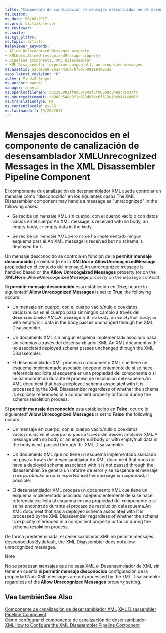 ```yaml
---
title: "Componente de canalización de mensajes desconocidos en el desensamblador XML | Documentos de Microsoft"
ms.custom: 
ms.date: 06/08/2017
ms.prod: biztalk-server
ms.reviewer: 
ms.suite: 
ms.tgt_pltfrm: 
ms.topic: article
helpviewer_keywords:
- Allow Unrecognized Messages property
- XMLNorm.AllowUnrecognizedMessage property
- pipeline components, XML Disassembler
- XML Disassembler [pipeline component], unrecognized messages
ms.assetid: 5a6be3a8-0bac-426a-bf0b-5091191091de
caps.latest.revision: "6"
author: MandiOhlinger
ms.author: mandia
manager: anneta
ms.openlocfilehash: d82396002ff9d35484af5f0000dc3468c8ad37fb
ms.sourcegitcommit: cb908c540d8f1a692d01dc8f313e16cb4b4e696d
ms.translationtype: MT
ms.contentlocale: es-ES
ms.lasthandoff: 09/20/2017
---
```

# <a name="unrecognized-messages-in-the-xml-disassembler-pipeline-component"></a><span data-ttu-id="f20dd-102">Mensajes desconocidos en el componente de canalización de desensamblador XML</span><span class="sxs-lookup"><span data-stu-id="f20dd-102">Unrecognized Messages in the XML Disassembler Pipeline Component</span></span>
<span data-ttu-id="f20dd-103">El componente de canalización de desensamblador XML puede controlar un mensaje como "desconocido" en los siguientes casos:</span><span class="sxs-lookup"><span data-stu-id="f20dd-103">The XML Disassembler component may handle a message as "unrecognized" in the following cases:</span></span>  
  
-   <span data-ttu-id="f20dd-104">Se recibe un mensaje XML sin cuerpo, con el cuerpo vacío o con datos vacíos en el cuerpo.</span><span class="sxs-lookup"><span data-stu-id="f20dd-104">An XML message is received with no body, an empty body, or empty data in the body.</span></span>  
  
-   <span data-ttu-id="f20dd-105">Se recibe un mensaje XML pero no se ha implementado ningún esquema para él.</span><span class="sxs-lookup"><span data-stu-id="f20dd-105">An XML message is received but no schema is deployed for it.</span></span>  
  
 <span data-ttu-id="f20dd-106">Un mensaje desconocido se controla en función de la **permitir mensaje desconocido** propiedad (o en la **XMLNorm.AllowUnrecognizedMessage** propiedad en el contexto del mensaje).</span><span class="sxs-lookup"><span data-stu-id="f20dd-106">An unrecognized message is handled based on the **Allow Unrecognized Messages** property (or on the **XMLNorm.AllowUnrecognizedMessage** property on the message context).</span></span>  
  
 <span data-ttu-id="f20dd-107">Si **permitir mensaje desconocido** está establecido en **True**, ocurre lo siguiente:</span><span class="sxs-lookup"><span data-stu-id="f20dd-107">If **Allow Unrecognized Messages** is set to **True**, the following occurs:</span></span>  
  
-   <span data-ttu-id="f20dd-108">Un mensaje sin cuerpo, con el cuerpo vacío/nulo o con datos vacíos/nulos en el cuerpo pasa sin ningún cambio a través del desensamblador XML.</span><span class="sxs-lookup"><span data-stu-id="f20dd-108">A message with no body, an empty/null body, or with empty/null data in the body passes unchanged through the XML Disassembler.</span></span>  
  
-   <span data-ttu-id="f20dd-109">Un documento XML sin ningún esquema implementado asociado pasa sin cambios a través del desensamblador XML.</span><span class="sxs-lookup"><span data-stu-id="f20dd-109">An XML document with no associated deployed schema passes unchanged through the XML Disassembler.</span></span>  
  
-   <span data-ttu-id="f20dd-110">El desensamblador XML procesa un documento XML que tiene un esquema implementado asociado independientemente de si se hace referencia explícita al esquema en una propiedad del componente o si se ha encontrado durante el proceso de resolución del esquema.</span><span class="sxs-lookup"><span data-stu-id="f20dd-110">An XML document that has a deployed schema associated with it is processed by the XML Disassembler regardless of whether the schema is explicitly referenced in a component property or found during the schema resolution process.</span></span>  
  
 <span data-ttu-id="f20dd-111">Si **permitir mensaje desconocido** está establecido en **False**, ocurre lo siguiente:</span><span class="sxs-lookup"><span data-stu-id="f20dd-111">If **Allow Unrecognized Messages** is set to **False**, the following occurs:</span></span>  
  
-   <span data-ttu-id="f20dd-112">Un mensaje sin cuerpo, con el cuerpo vacío/nulo o con datos vacíos/nulos en el cuerpo no pasa a través del desensamblador XML.</span><span class="sxs-lookup"><span data-stu-id="f20dd-112">A message with no body or an empty/null body or with empty/null data in the body is not passed through the XML Disassembler.</span></span>  
  
-   <span data-ttu-id="f20dd-113">Un documento XML que no tiene un esquema implementado asociado no pasa a través del desensamblador.</span><span class="sxs-lookup"><span data-stu-id="f20dd-113">An XML document that does not have a deployed schema associated with it is not passed through the disassembler.</span></span> <span data-ttu-id="f20dd-114">Se genera un informe de error y se suspende el mensaje si es posible.</span><span class="sxs-lookup"><span data-stu-id="f20dd-114">An error is reported and the message is suspended, if possible.</span></span>  
  
-   <span data-ttu-id="f20dd-115">El desensamblador XML procesa un documento XML que tiene un esquema implementado asociado independientemente de si se hace referencia explícita al esquema en una propiedad del componente o si se ha encontrado durante el proceso de resolución del esquema.</span><span class="sxs-lookup"><span data-stu-id="f20dd-115">An XML document that has a deployed schema associated with it is processed by the XML Disassembler regardless of whether the schema is explicitly referenced in a component property or found during the schema resolution process.</span></span>  
  
 <span data-ttu-id="f20dd-116">De forma predeterminada, el desensamblador XML no permite mensajes desconocidos.</span><span class="sxs-lookup"><span data-stu-id="f20dd-116">By default, the XML Disassembler does not allow unrecognized messages.</span></span>  
  
> [!NOTE]
>  <span data-ttu-id="f20dd-117">No se procesan mensajes que no sean XML el Desensamblador de XML sin tener en cuenta el **permitir mensaje desconocido** configuración de la propiedad.</span><span class="sxs-lookup"><span data-stu-id="f20dd-117">Non-XML messages are not processed by the XML Disassembler regardless of the **Allow Unrecognized Messages** property setting.</span></span>  
  
## <a name="see-also"></a><span data-ttu-id="f20dd-118">Vea también</span><span class="sxs-lookup"><span data-stu-id="f20dd-118">See Also</span></span>  
 <span data-ttu-id="f20dd-119">[Componente de canalización de desensamblador XML](../core/xml-disassembler-pipeline-component.md) </span><span class="sxs-lookup"><span data-stu-id="f20dd-119">[XML Disassembler Pipeline Component](../core/xml-disassembler-pipeline-component.md) </span></span>  
 [<span data-ttu-id="f20dd-120">Cómo configurar el componente de canalización de desensamblador XML</span><span class="sxs-lookup"><span data-stu-id="f20dd-120">How to Configure the XML Disassembler Pipeline Component</span></span>](../core/how-to-configure-the-xml-disassembler-pipeline-component.md)